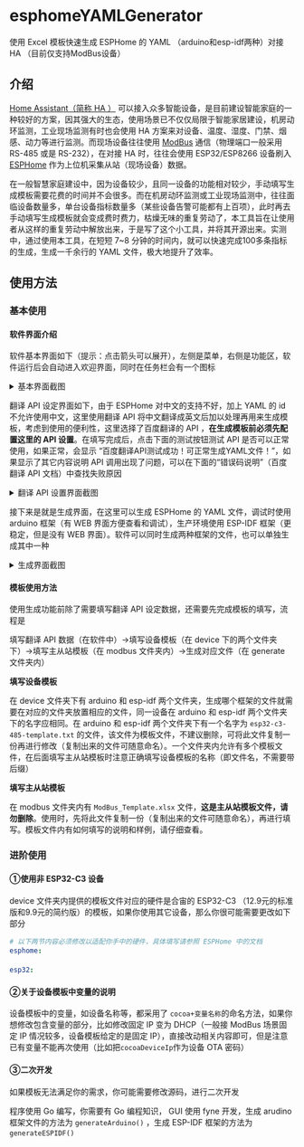 # esphomeYAMLGenerator
使用 Excel 模板快速生成 ESPHome 的 YAML （arduino和esp-idf两种）对接 HA （目前仅支持ModBus设备）

## 介绍

[Home Assistant（简称 HA ）](https://home-assistant.io/) 可以接入众多智能设备，是目前建设智能家庭的一种较好的方案，因其强大的生态，使用场景已不仅仅局限于智能家居建设，机房动环监测，工业现场监测有时也会使用 HA 方案来对设备、温度、湿度、门禁、烟感、动力等进行监测。而现场设备往往使用 [ModBus](https://modbus.org/) 通信（物理端口一般采用 RS-485 或是 RS-232），在对接 HA 时，往往会使用 ESP32/ESP8266 设备刷入 [ESPHome](https://esphome.io/) 作为上位机采集从站（现场设备）数据。

在一般智慧家庭建设中，因为设备较少，且同一设备的功能相对较少，手动填写生成模板需要花费的时间并不会很多。而在机房动环监测或工业现场监测中，往往面临设备数量多，单台设备指标数量多（某些设备告警可能都有上百项），此时再去手动填写生成模板就会变成费时费力，枯燥无味的重复劳动了，本工具旨在让使用者从这样的重复劳动中解放出来，于是写了这个小工具，并将其开源出来。实测中，通过使用本工具，在短短 7~8 分钟的时间内，就可以快速完成100多条指标的生成，生成一千余行的 YAML 文件，极大地提升了效率。

## 使用方法

### 基本使用

#### 软件界面介绍

软件基本界面如下（提示：点击箭头可以展开），左侧是菜单，右侧是功能区，软件运行后会自动进入欢迎界面，同时在任务栏会有一个图标

<details> <summary>基本界面截图</summary>   <p><img src="./README_img/welcome.png" style="zoom: 50%;" /></p></details>

翻译 API 设定界面如下，由于 ESPHome 对中文的支持不好，加上 YAML 的 id 不允许使用中文，这里使用翻译 API 将中文翻译成英文后加以处理再用来生成模板，考虑到使用的便利性，这里选择了百度翻译的 API ，**在生成模板前必须先配置这里的 API 设置**。在填写完成后，点击下面的测试按钮测试 API 是否可以正常使用，如果正常，会显示 “百度翻译API测试成功！可正常生成YAML文件！”，如果显示了其它内容说明 API 调用出现了问题，可以在下面的“错误码说明”（百度翻译 API 文档）中查找失败原因

<details> <summary>翻译 API 设置界面截图</summary>   <p><img src="./README_img/api.png" style="zoom: 50%;" /></p></details>

接下来是就是生成界面，在这里可以生成 ESPHome 的 YAML 文件，调试时使用 arduino 框架（有 WEB 界面方便查看和调试），生产环境使用 ESP-IDF 框架（更稳定，但是没有 WEB 界面）。软件可以同时生成两种框架的文件，也可以单独生成其中一种

<details> <summary>生成界面截图</summary>   <p><img src="./README_img/generate.png" style="zoom: 50%;" /></p></details>

#### 模板使用方法

使用生成功能前除了需要填写翻译 API 设定数据，还需要先完成模板的填写，流程是

填写翻译 API 数据（在软件中）->填写设备模板（在 device 下的两个文件夹下）->填写主从站模板（在 modbus 文件夹内）->生成对应文件（在 generate 文件夹内）

**填写设备模板**

在 device 文件夹下有 arduino 和 esp-idf 两个文件夹，生成哪个框架的文件就需要在对应的文件夹放置相应的文件，同一设备在 arduino 和 esp-idf 两个文件夹下的名字应相同。在 arduino 和 esp-idf 两个文件夹下有一个名字为 `esp32-c3-485-template.txt` 的文件，该文件为模板文件，不建议删除，可将此文件复制一份再进行修改（复制出来的文件可随意命名）。一个文件夹内允许有多个模板文件，在后面填写主从站模板时注意正确填写设备模板的名称（即文件名，不需要带后缀）

**填写主从站模板**

在 modbus 文件夹内有 `ModBus_Template.xlsx` 文件，**这是主从站模板文件，请勿删除**。使用时，先将此文件复制一份（复制出来的文件可随意命名），再进行填写。模板文件内有如何填写的说明和样例，请仔细查看。

### 进阶使用

#### ①使用非 ESP32-C3 设备

device 文件夹内提供的模板文件对应的硬件是合宙的 ESP32-C3 （12.9元的标准版和9.9元的简约版）的模板，如果你使用其它设备，那么你很可能需要更改如下部分

```yaml
# 以下两节内容必须修改以适配你手中的硬件，具体填写请参照 ESPHome 中的文档
esphome:

esp32:
```

#### ②关于设备模板中变量的说明

设备模板中的变量，如设备名称等，都采用了 `cocoa+变量名称`的命名方法，如果你想修改包含变量的部分，比如修改固定 IP 变为 DHCP（一般接 ModBus 场景固定 IP 情况较多，设备模板给定的是固定 IP），直接改动相关内容即可，但是注意已有变量不能再次使用（比如把`cocoaDeviceIp`作为设备 OTA 密码）

#### ③二次开发

如果模板无法满足你的需求，你可能需要修改源码，进行二次开发

程序使用 Go 编写，你需要有 Go 编程知识， GUI 使用 fyne 开发，生成 arudino 框架文件的方法为 `generateArduino()` ，生成 ESP-IDF 框架的方法为 `generateESPIDF()`
